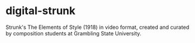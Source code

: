 # digital-strunk
Strunk's The Elements of Style (1918) in video format, created and curated by composition students at Grambling State University.
